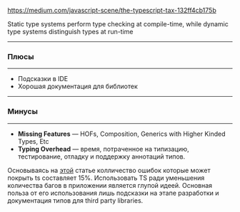 https://medium.com/javascript-scene/the-typescript-tax-132ff4cb175b

Static type systems perform type checking at compile-time, while dynamic type systems distinguish types at run-time

---
### Плюсы
---

* Подсказки в IDE
* Хорошая документация для библиотек

---
### Минусы
---

* **Missing Features** — HOFs, Composition, Generics with Higher Kinded Types, Etc
* **Typing Overhead** — время, потраченное на типизацию, тестирование, отладку и поддержку аннотаций типов.


Основываясь на [этой](https://www.microsoft.com/en-us/research/wp-content/uploads/2017/09/gao2017javascript.pdf) статье колличество ошибок которые может покрыть ts составляет 15%. Использовать TS ради уменьшения количества багов в приложении является глупой идеей. Основная польза от его использования лишь подсказки на этапе разработки и документация типов для third party libraries.


